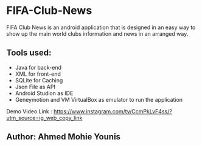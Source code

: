 # FIFA-Club-News
FIFA Club News is an android application that is designed in an easy way to show up the main world clubs information and news in an arranged way.

## Tools used: 
+ Java for back-end
+ XML for front-end
+ SQLite for Caching 
+ Json File as API
+ Android Studion as IDE
+ Geneymotion and VM VirtualBox as emulator to run the application

Demo Video Link : https://www.instagram.com/tv/CcmPkLvF4ss/?utm_source=ig_web_copy_link

## **Author: Ahmed Mohie Younis**

